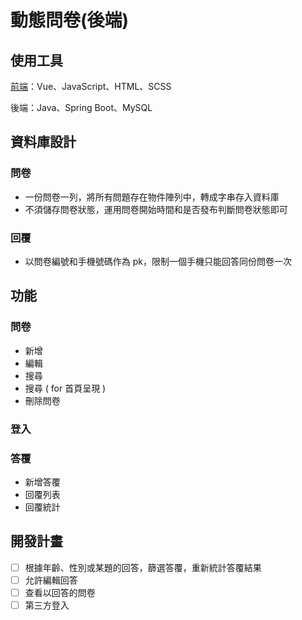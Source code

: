 # 動態問卷(後端)
## 使用工具
[前端](https://github.com/Yuuquoi/surveyWeb)：Vue、JavaScript、HTML、SCSS

後端：Java、Spring Boot、MySQL

## 資料庫設計
### 問卷
+ 一份問卷一列，將所有問題存在物件陣列中，轉成字串存入資料庫
+ 不須儲存問卷狀態，運用問卷開始時間和是否發布判斷問卷狀態即可
### 回覆
+ 以問卷編號和手機號碼作為 pk，限制一個手機只能回答同份問卷一次

## 功能
### 問卷
+ 新增
+ 編輯
+ 搜尋
+ 搜尋 ( for 首頁呈現 )
+ 刪除問卷

### 登入

### 答覆
+ 新增答覆
+ 回覆列表
+ 回覆統計

## 開發計畫
- [ ] 根據年齡、性別或某題的回答，篩選答覆，重新統計答覆結果
- [ ] 允許編輯回答
- [ ] 查看以回答的問卷
- [ ] 第三方登入
